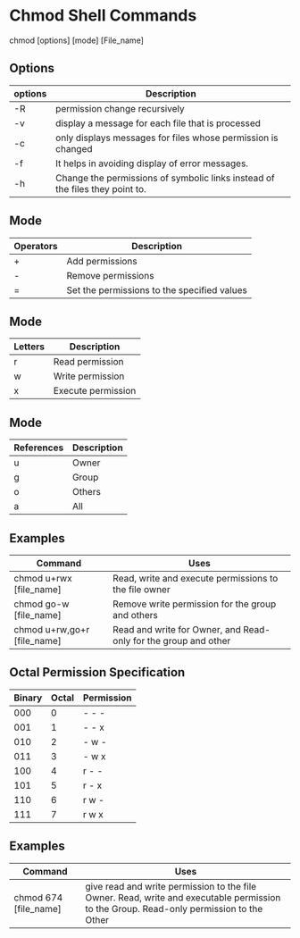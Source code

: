 # Chmod Shell Commands
chmod [options] [mode] [File_name] 

## Options
| options       | Description                          |
| ------------- | ------------------------------------ |
| -R | permission change recursively |
| -v | display a message for each file that is processed |
| -c | only displays messages for files whose permission is changed |
| -f | It helps in avoiding display of error messages. |
| -h | Change the permissions of symbolic links instead of the files they point to. |

## Mode
| Operators     | Description                          |
| ------------- | ------------------------------------ |
| + | Add permissions |
| - | Remove permissions |
| = | Set the permissions to the specified values |

## Mode
| Letters       | Description                          |
| ------------- | ------------------------------------ |
| r | Read permission |
| w | Write permission |
| x | Execute permission |

## Mode
| References    | Description                          |
| ------------- | ------------------------------------ |
| u | Owner |
| g | Group |
| o | Others |
| a | All |

## Examples
| Command       | Uses                                 |
| ------------- | ------------------------------------ |
| chmod u+rwx [file_name] | Read, write and execute permissions to the file owner |
| chmod go-w [file_name] | Remove write permission for the group and others |
| chmod u+rw,go+r [file_name] | Read and write for Owner, and Read-only for the group and other |

## Octal Permission Specification
| Binary | Octal | Permission |
| ------------- | ---------------- | ------------------- |
| 000 | 0 | - - - |
| 001 | 1 | - - x |
| 010 | 2 | - w - |
| 011 | 3 | - w x |
| 100 | 4 | r - - |
| 101 | 5 | r - x |
| 110 | 6 | r w - |
| 111 | 7 | r w x |

## Examples
| Command       | Uses                                 |
| ------------- | ------------------------------------ |
| chmod 674 [file_name] | give read and write permission to the file Owner. Read, write and executable permission to the Group. Read-only permission to the Other |